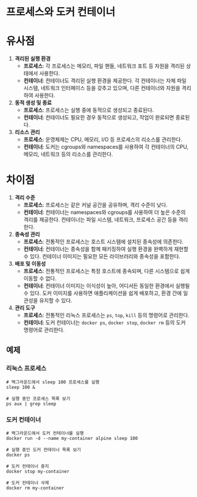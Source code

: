 # 프로세스와 도커 컨테이너

# 유사점

1. **격리된 실행 환경**
    - **프로세스**: 각 프로세스는 메모리, 파일 핸들, 네트워크 포트 등 자원을 격리된 상태에서 사용한다.
    - **컨테이너**: 컨테이너도 격리된 실행 환경을 제공한다. 각 컨테이너는 자체 파일 시스템, 네트워크 인터페이스 등을 갖추고 있으며, 다른 컨테이너와 자원을 격리하여 사용한다.
2. **동적 생성 및 종료**
    - **프로세스**: 프로세스는 실행 중에 동적으로 생성되고 종료된다.
    - **컨테이너**: 컨테이너도 필요한 경우 동적으로 생성되고, 작업이 완료되면 종료된다.
3. **리소스 관리**
    - **프로세스**: 운영체제는 CPU, 메모리, I/O 등 프로세스의 리소스를 관리한다.
    - **컨테이너**: 도커는 cgroups와 namespaces를 사용하여 각 컨테이너의 CPU, 메모리, 네트워크 등의 리소스를 관리한다.

# 차이점

1. **격리 수준**
    - **프로세스**: 프로세스는 같은 커널 공간을 공유하며, 격리 수준이 낮다.
    - **컨테이너**: 컨테이너는 namespaces와 cgroups를 사용하여 더 높은 수준의 격리를 제공한다. 컨테이너는 파일 시스템, 네트워크, 프로세스 공간 등을 격리한다.
2. **종속성 관리**
    - **프로세스**: 전통적인 프로세스는 호스트 시스템에 설치된 종속성에 의존한다.
    - **컨테이너**: 컨테이너는 종속성을 함께 패키징하여 실행 환경을 완벽하게 재현할 수 있다. 컨테이너 이미지는 필요한 모든 라이브러리와 종속성을 포함한다.
3. **배포 및 이동성**
    - **프로세스**: 전통적인 프로세스는 특정 호스트에 종속되며, 다른 시스템으로 쉽게 이동할 수 없다.
    - **컨테이너**: 컨테이너 이미지는 이식성이 높아, 어디서든 동일한 환경에서 실행될 수 있다. 도커 이미지를 사용하면 애플리케이션을 쉽게 배포하고, 환경 간에 일관성을 유지할 수 있다.
4. **관리 도구**
    - **프로세스**: 전통적인 리눅스 프로세스는 `ps`, `top`, `kill` 등의 명령어로 관리한다.
    - **컨테이너**: 도커 컨테이너는 `docker ps`, `docker stop`, `docker rm` 등의 도커 명령어로 관리한다.

## 예제

### 리눅스 프로세스

```
# 백그라운드에서 sleep 100 프로세스를 실행
sleep 100 &

# 실행 중인 프로세스 목록 보기
ps aux | grep sleep
```

### 도커 컨테이너

```
# 백그라운드에서 도커 컨테이너를 실행
docker run -d --name my-container alpine sleep 100

# 실행 중인 도커 컨테이너 목록 보기
docker ps

# 도커 컨테이너 중지
docker stop my-container

# 도커 컨테이너 삭제
docker rm my-container
```